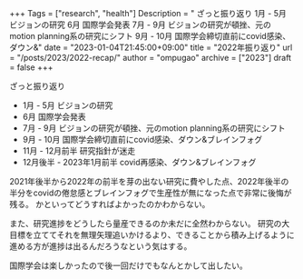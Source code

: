 +++
Tags = ["research", "health"]
Description = " ざっと振り返り   1月 - 5月 ビジョンの研究  6月  国際学会発表  7月 - 9月 ビジョンの研究が頓挫、元のmotion planning系の研究にシフト  9月 - 10月 国際学会締切直前にcovid感染、ダウン&amp;"
date = "2023-01-04T21:45:00+09:00"
title = "2022年振り返り"
url = "/posts/2023/2022-recap/"
author = "ompugao"
archive = ["2023"]
draft = false
+++

<body>
<p>ざっと振り返り</p>

<ul>
<li>1月 - 5月 ビジョンの研究</li>
<li>6月  国際学会発表</li>
<li>7月 - 9月 ビジョンの研究が頓挫、元のmotion planning系の研究にシフト</li>
<li>9月 - 10月 国際学会締切直前にcovid感染、ダウン&amp;ブレインフォグ</li>
<li>11月 - 12月前半 研究指針が迷走</li>
<li>12月後半 - 2023年1月前半 covid再感染、ダウン&amp;ブレインフォグ</li>
</ul>


<p>2021年後半から2022年の前半を芽の出ない研究に費やした点、2022年後半の半分をcovidの倦怠感とブレインフォグで生産性が無になった点で非常に後悔が残る。
かといってどうすればよかったのかわからない。</p>

<p>また、研究進捗をどうしたら量産できるのか未だに全然わからない。
研究の大目標を立ててそれを無理矢理追いかけるより、できることから積み上げるように進める方が進捗は出るんだろうなという気はする。</p>

<p>国際学会は楽しかったので後一回だけでもなんとかして出したい。</p>
</body>
